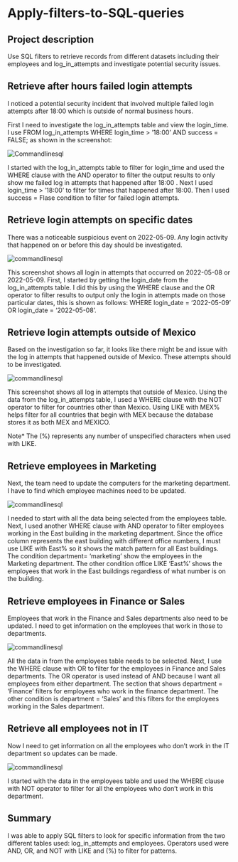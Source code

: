 # Apply-filters-to-SQL-queries

## **Project description**

Use SQL filters to retrieve records from different datasets including their employees and log_in_attempts and investigate potential security issues.

## **Retrieve after hours failed login attempts**

I noticed a potential security incident that involved multiple failed login attempts after 18:00 which is outside of normal business hours. 

First I need to investigate the log_in_attempts table and view the login_time. I use FROM log_in_attempts WHERE login_time > ’18:00’ AND success = FALSE; as shown in the screenshot:

 ![Commandlinesql](https://i.imgur.com/NDydq6m.png)


I started with the log_in_attempts table to filter for login_time and used the WHERE clause with the AND operator to filter the output results to only show me failed log in attempts that happened after 18:00 . Next I used login_time > ’18:00’ to filter for times that happened after 18:00. Then I used success = Flase condition to filter for failed login attempts.

## **Retrieve login attempts on specific dates**

There was a noticeable suspicious event on 2022-05-09. Any login activity that happened on or before this day should be investigated.

 ![commandlinesql](https://i.imgur.com/Hpit2XF.jpg)


This screenshot shows all login in attempts that occurred on 2022-05-08 or 2022-05-09. First, I started by getting the login_date from the log_in_attempts table. I did this by using the WHERE clause and the OR operator to filter results to output only the login in attempts made on those particular dates, this is shown as follows: WHERE login_date = ‘2022-05-09’ OR login_date = ‘2022-05-08’.

## **Retrieve login attempts outside of Mexico**

Based on the investigation so far, it looks like there might be and issue with the log in attempts that happened outside of Mexico. These attempts should to be investigated. 

 ![commandlinesql](https://i.imgur.com/bQiOkVn.jpg)


This screenshot shows all log in attempts that outside of Mexico. Using the data from the log_in_attempts table, I used a WHERE clause with the NOT operator to filter for countries other than Mexico. Using LIKE with MEX% helps filter for all countries that begin with MEX because the database stores it as both MEX and MEXICO. 

Note* The (%) represents any number of unspecified characters when used with LIKE.

## **Retrieve employees in Marketing**

Next, the team need to update the computers for the marketing department. I have to find which employee machines need to be updated.

 ![commandlinesql](https://i.imgur.com/covstQW.jpg)


I needed to start with all the data being selected from the employees table. Next, I used another WHERE clause with AND operator to filter employees working in the East building in the marketing department. Since the office column represents the east building with different office numbers, I must use LIKE with East% so it shows the match pattern for all East buildings. The condition department= ‘marketing’ show the employees in the Marketing department. The other condition office LIKE ‘East%’ shows the employees that work in the East buildings regardless of what number is on the building.

## **Retrieve employees in Finance or Sales**

Employees that work in the Finance and Sales departments also need to be updated. I need to get information on the employees that work in those to departments. 
 
 ![commandlinesql](https://i.imgur.com/PVcPBei.jpg)


All the data in from the employees table needs to be selected. Next, I use the WHERE clause with OR to filter for the employees in Finance and Sales departments. The OR operator is used instead of AND because I want all employees from either department. The section that shows department = ‘Finance’ filters for employees who work in the finance department. The other condition is department = ‘Sales’ and this filters for the employees working in the Sales department. 

## **Retrieve all employees not in IT**

Now I need to get information on all the employees who don’t work in the IT department so updates can be made. 

 ![commandlinesql](https://i.imgur.com/PIsl7vI.jpg)


I started with the data in the employees table and used the WHERE clause with NOT operator to filter for all the employees who don’t work in this department. 

## **Summary**

I was able to apply SQL filters to look for specific information from the two different tables used: log_in_attempts and employees. Operators used were AND, OR, and NOT with LIKE and (%) to filter for 
patterns.
